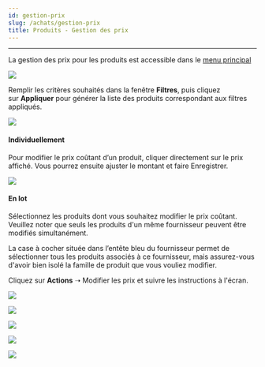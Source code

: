```yaml
---
id: gestion-prix
slug: /achats/gestion-prix
title: Produits - Gestion des prix
---
```


---

La gestion des prix pour les produits est accessible dans le [menu principal](../menu.md)

![](/img/Gestion_prix_produits_01.png)

Remplir les critères souhaités dans la fenêtre **Filtres**, puis cliquez sur **Appliquer** pour générer la liste des produits correspondant aux filtres appliqués.

![](/img/Gestion_prix_produits_02.png)

#### Individuellement

Pour modifier le prix coûtant d’un produit, cliquer directement sur le prix affiché. Vous pourrez ensuite ajuster le montant et faire Enregistrer.

![](/img/Gestion_prix_produits_03.png)

#### En lot

Sélectionnez les produits dont vous souhaitez modifier le prix coûtant. Veuillez noter que seuls les produits d'un même fournisseur peuvent être modifiés simultanément.

La case à cocher située dans l’entête bleu du fournisseur permet de sélectionner tous les produits associés à ce fournisseur, mais assurez-vous d'avoir bien isolé la famille de produit que vous vouliez modifier.

Cliquez sur **Actions** ➝ Modifier les prix et suivre les instructions à l'écran.

![](/img/Gestion_prix_produits_04.png)

![](/img/Gestion_prix_produits_05.png)

![](/img/Gestion_prix_produits_06.png)

![](/img/Gestion_prix_produits_07.png)

![](/img/Gestion_prix_produits_08.png)
